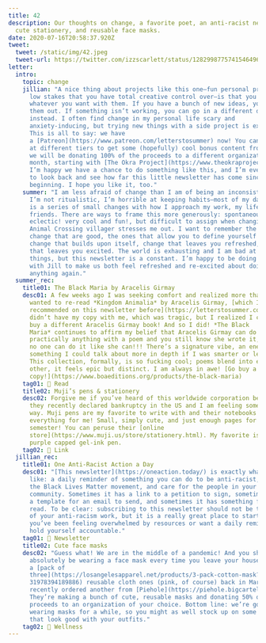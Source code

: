 ```yaml
---
title: 42
description: Our thoughts on change, a favorite poet, an anti-racist newsletter,
  cute stationery, and reusable face masks.
date: 2020-07-16T20:58:37.920Z
tweet:
  tweet: /static/img/42.jpeg
  tweet-url: https://twitter.com/izzscarlett/status/1282998775741546496?s=12
letter:
  intro:
    topic: change
    jillian: "A nice thing about projects like this one—fun personal projects with
      low stakes that you have total creative control over—is that you can do
      whatever you want with them. If you have a bunch of new ideas, you can try
      them out. If something isn’t working, you can go in a different direction
      instead. I often find change in my personal life scary and
      anxiety-inducing, but trying new things with a side project is exciting.
      This is all to say: we have
      a [Patreon](https://www.patreon.com/letterstosummer) now! You can sign up
      at different tiers to get some (hopefully) cool bonus content from us! And
      we will be donating 100% of the proceeds to a different organization every
      month, starting with [The Okra Project](https://www.theokraproject.com/)!
      I’m happy we have a chance to do something like this, and I’m even happier
      to look back and see how far this little newsletter has come since the
      beginning. I hope you like it, too."
    summer: "I am less afraid of change than I am of being an inconsistent person.
      I’m not ritualistic, I’m horrible at keeping habits—most of my day-to-day
      is a series of small changes with how I approach my work, my life, my
      friends. There are ways to frame this more generously: spontaneous!
      eclectic! very cool and fun!, but difficult to assign when changing an
      Animal Crossing villager stresses me out. I want to remember the facets of
      change that are good, the ones that allow you to define yourself further:
      change that builds upon itself, change that leaves you refreshed, change
      that leaves you excited. The world is exhausting and I am bad at doing
      things, but this newsletter is a constant. I’m happy to be doing things
      with Jill to make us both feel refreshed and re-excited about doing
      anything again."
  summer_rec:
    title01: The Black Maria by Aracelis Girmay
    desc01: A few weeks ago I was seeking comfort and realized more than anything, I
      wanted to re-read *Kingdom Animalia* by Aracelis Girmay, [which I have
      recommended on this newsletter before](https://letterstosummer.com/22). I
      didn’t have my copy with me, which was tragic, but I realized I could just
      buy a different Aracelis Girmay book! And so I did! *The Black
      Maria* continues to affirm my belief that Aracelis Girmay can do
      practically anything with a poem and you still know she wrote it, because
      no one can do it like she can!!! There’s a signature vibe, an energy,
      something I could talk about more in depth if I was smarter or less tired.
      This collection, formally, is so fucking cool; poems blend into each
      other, it feels epic but distinct. I am always in awe! [Go buy a
      copy!](https://www.boaeditions.org/products/the-black-maria)
    tag01: 📖 Read
    title02: Muji’s pens & stationery
    desc02: Forgive me if you’ve heard of this worldwide corporation before, but
      they recently declared bankruptcy in the US and I am feeling some type of
      way. Muji pens are my favorite to write with and their notebooks changed
      everything for me! Small, simply cute, and just enough pages for a
      semester! You can peruse their [online
      store](https://www.muji.us/store/stationery.html). My favorite is the
      purple capped gel-ink pen.
    tag02: 🔗 Link
  jillian_rec:
    title01: One Anti-Racist Action a Day
    desc01: "[This newsletter](https://oneaction.today/) is exactly what it sounds
      like: a daily reminder of something you can do to be anti-racist, support
      the Black Lives Matter movement, and care for the people in your
      community. Sometimes it has a link to a petition to sign, sometimes it has
      a template for an email to send, and sometimes it has something for you to
      read. To be clear: subscribing to this newsletter should not be the extent
      of your anti-racism work, but it is a really great place to start if
      you’ve been feeling overwhelmed by resources or want a daily reminder to
      hold yourself accountable."
    tag01: 💌 Newsletter
    title02: Cute face masks
    desc02: "Guess what! We are in the middle of a pandemic! And you should
      absolutely be wearing a face mask every time you leave your house! I got
      a [pack of
      three](https://losangelesapparel.net/products/3-pack-cotton-mask?variant=\
      31978394189886) reusable cloth ones (pink, of course) back in March, but
      recently ordered another from [Piehole](https://piehole.bigcartel.com/).
      They’re making a bunch of cute, reusable masks and donating 50% of the
      proceeds to an organization of your choice. Bottom line: we’re going to be
      wearing masks for a while, so you might as well stock up on some cute ones
      that look good with your outfits."
    tag02: 🧠 Wellness
---
```

